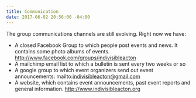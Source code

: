```yaml
---
title: Communication
date: 2017-06-02 20:56:00 -04:00
---
```


The group communications channels are still evolving. Right now we have: 
* A closed Facebook Group to which people post events and news. It contains some photo albums of events. http://www.facebook.com/groups/indivisibleacton 
* A mailchimp email list to which a bulletin is sent every two weeks or so 
* A google group to which event organizers send out event announcements: mailto:indivisibleacton@gmail.com 
* A website, which contains event announcements, past event reports and general information. http://www.indivisibleacton.org 
